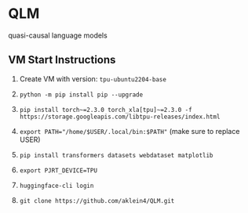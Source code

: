 # QLM
quasi-causal language models


## VM Start Instructions

1. Create VM with version: `tpu-ubuntu2204-base`

2. `python -m pip install pip --upgrade`

3. `pip install torch~=2.3.0 torch_xla[tpu]~=2.3.0 -f https://storage.googleapis.com/libtpu-releases/index.html`

4. `export PATH="/home/$USER/.local/bin:$PATH"` (make sure to replace USER)

5. `pip install transformers datasets webdataset matplotlib`

6. `export PJRT_DEVICE=TPU`

7. `huggingface-cli login`

8. `git clone https://github.com/aklein4/QLM.git`
